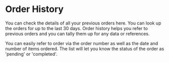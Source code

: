 # Order History 

 You can check the details of all your previous orders here. You can look up the orders for up to the last 30 days. Order history helps you refer to previous orders and you can tally them up for any data or references.
 
You can easily refer to order via the order number as well as the date and number of items ordered. The list will let you know the status of the order as 'pending' or 'completed'. 
